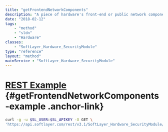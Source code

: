 ```yaml
---
title: "getFrontendNetworkComponents"
description: "A piece of hardware's front-end or public network components."
date: "2018-02-12"
tags:
    - "method"
    - "sldn"
    - "Hardware"
classes:
    - "SoftLayer_Hardware_SecurityModule"
type: "reference"
layout: "method"
mainService : "SoftLayer_Hardware_SecurityModule"
---
```


# [REST Example](#getFrontendNetworkComponents-example) <a href="/article/rest/"><i class="fas fa-question"></i></a> {#getFrontendNetworkComponents-example .anchor-link} 
```bash
curl -g -u $SL_USER:$SL_APIKEY -X GET \
'https://api.softlayer.com/rest/v3.1/SoftLayer_Hardware_SecurityModule/{SoftLayer_Hardware_SecurityModuleID}/getFrontendNetworkComponents'
```
